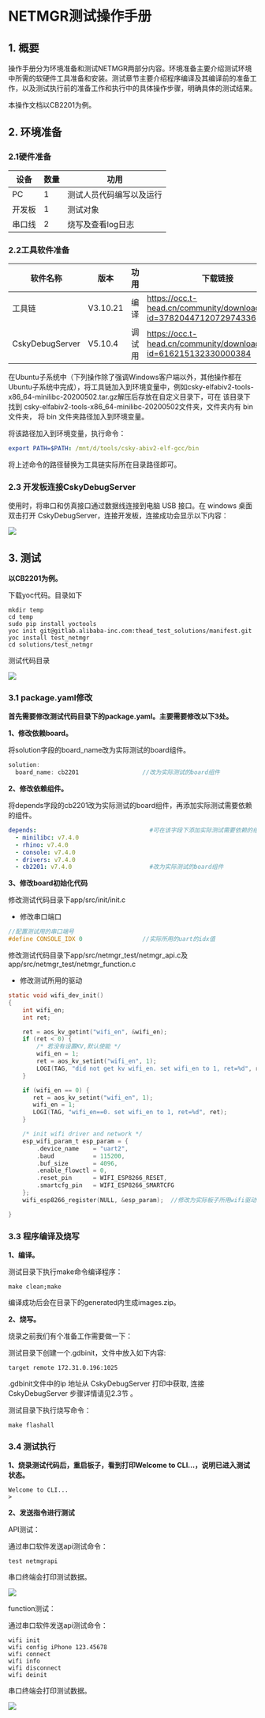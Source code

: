 



# NETMGR测试操作手册

## 1. 概要

操作手册分为环境准备和测试NETMGR两部分内容。环境准备主要介绍测试环境中所需的软硬件工具准备和安装。测试章节主要介绍程序编译及其编译前的准备工作，以及测试执行前的准备工作和执行中的具体操作步骤，明确具体的测试结果。

本操作文档以CB2201为例。



## 2. 环境准备

### 2.1硬件准备

| 设备   | 数量 | 功用                     |
| ------ | ---- | ------------------------ |
| PC     | 1    | 测试人员代码编写以及运行 |
| 开发板 | 1    | 测试对象                 |
| 串口线 | 2    | 烧写及查看log日志        |



### 2.2工具软件准备

| 软件名称        | 版本     | 功用   | 下载链接                                                     |
| --------------- | -------- | ------ | ------------------------------------------------------------ |
| 工具链          | V3.10.21 | 编译   | https://occ.t-head.cn/community/download?id=3782044712072974336 |
| CskyDebugServer | V5.10.4  | 调试用 | https://occ.t-head.cn/community/download_detail?id=616215132330000384 |

​    在Ubuntu子系统中（下列操作除了强调Windows客户端以外，其他操作都在Ubuntu子系统中完成），将工具链加入到环境变量中，例如csky-elfabiv2-tools-x86_64-minilibc-20200502.tar.gz解压后存放在自定义目录下，可在 该目录下找到 csky-elfabiv2-tools-x86_64-minilibc-20200502文件夹，文件夹内有 bin 文件夹， 将 bin 文件夹路径加入到环境变量。

将该路径加入到环境变量，执行命令： 

```yaml
export PATH=$PATH: /mnt/d/tools/csky-abiv2-elf-gcc/bin
```

将上述命令的路径替换为工具链实际所在目录路径即可。



### 2.3 开发板连接CskyDebugServer 

使用时，将串口和仿真接口通过数据线连接到电脑 USB 接口。在 windows 桌面双击打开 CskyDebugServer，连接开发板，连接成功会显示以下内容： 

![](debug_server.png)



## 3. 测试

**以CB2201为例。**

下载yoc代码。目录如下

```shell
mkdir temp
cd temp
sudo pip install yoctools
yoc init git@gitlab.alibaba-inc.com:thead_test_solutions/manifest.git
yoc install test_netmgr
cd solutions/test_netmgr
```

测试代码目录

 ![](code_tree.png)

### 3.1 package.yaml修改

**首先需要修改测试代码目录下的package.yaml。主要需要修改以下3处。**



**1、修改依赖board。**

 将solution字段的board_name改为实际测试的board组件。

```c
solution:
  board_name: cb2201                  //改为实际测试的board组件
```



**2、修改依赖组件。**

 将depends字段的cb2201改为实际测试的board组件，再添加实际测试需要依赖的组件。

```yaml
depends:                                #可在该字段下添加实际测试需要依赖的组件
  - minilibc: v7.4.0
  - rhino: v7.4.0
  - console: v7.4.0
  - drivers: v7.4.0
  - cb2201: v7.4.0                      #改为实际测试的board组件
```

**3、修改board初始化代码**

修改测试代码目录下app/src/init/init.c

- 修改串口端口

```c
//配置测试用的串口端号
#define CONSOLE_IDX 0                 //实际所用的uart的idx值
```

修改测试代码目录下app/src/netmgr_test/netmgr_api.c及app/src/netmgr_test/netmgr_function.c

- 修改测试所用的驱动

```c
static void wifi_dev_init()
{
    int wifi_en;
    int ret;

    ret = aos_kv_getint("wifi_en", &wifi_en);
    if (ret < 0) {
        /* 若没有设置KV,默认使能 */
        wifi_en = 1;
        ret = aos_kv_setint("wifi_en", 1);
        LOGI(TAG, "did not get kv wifi_en. set wifi_en to 1, ret=%d", ret);
    }

    if (wifi_en == 0) {
       ret = aos_kv_setint("wifi_en", 1);
       wifi_en = 1;
       LOGI(TAG, "wifi_en==0. set wifi_en to 1, ret=%d", ret);
    }

    /* init wifi driver and network */
    esp_wifi_param_t esp_param = {
        .device_name    = "uart2",
        .baud           = 115200,
        .buf_size       = 4096,
        .enable_flowctl = 0,
        .reset_pin      = WIFI_ESP8266_RESET,
        .smartcfg_pin   = WIFI_ESP8266_SMARTCFG
    };
    wifi_esp8266_register(NULL, &esp_param);  //修改为实际板子所用wifi驱动

}
```

### 3.3 程序编译及烧写

**1、编译。**

测试目录下执行make命令编译程序：

```shell
make clean;make
```

编译成功后会在目录下的generated内生成images.zip。



**2、烧写。**

烧录之前我们有个准备工作需要做一下：

测试目录下创建一个.gdbinit，文件中放入如下内容:

```shell
target remote 172.31.0.196:1025
```

.gdbinit文件中的ip 地址从 CskyDebugServer 打印中获取, 连接 CskyDebugServer 步骤详情请见2.3节 。

测试目录下执行烧写命令：

```shell
make flashall
```

### 3.4 测试执行

**1、烧录测试代码后，重启板子，看到打印Welcome to CLI...，说明已进入测试状态。**

```shell
Welcome to CLI...
> 
```



**2、发送指令进行测试**

API测试：

通过串口软件发送api测试命令：

```shell
test netmgrapi
```

串口终端会打印测试数据。

 ![](run_case.png)

function测试：

通过串口软件发送api测试命令：

```shell
wifi init
wifi config iPhone 123.45678
wifi connect
wifi info
wifi disconnect
wifi deinit
```

串口终端会打印测试数据。

 ![](run_func_case.png)